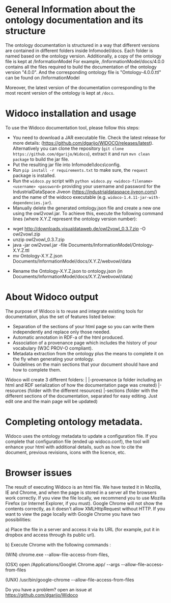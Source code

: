 General Information about the ontology documentation and its structure
===================
The ontology documentation is structured in a way that different versions are contained in different folders inside Infomodel/docs. Each folder is named based on the ontology version. Additionally, a copy of the ontology file is kept at /InformationModel
For example, /InformationModel/docs/4.0.0 contains all the files required to build the documentation of the ontology version "4.0.0". And the corresponding ontology file is "Ontology-4.0.0.ttl" can be found on /InformationModel

Moreover, the latest version of the documentation corresponding to the most recent version of the ontology is kept at `/docs`.

Widoco installation and usage
===================
To use the Widoco documentation tool, please follow this steps:
* You need to download a JAR executable file. Check the latest release for more 
details: (https://github.com/dgarijo/WIDOCO/releases/latest). Alternatively you can clone the repository
(`git clone https://github.com/dgarijo/Widoco`), extract it and run `mvn clean package` to build the jar file.
* Put the resulting jar file into Infomodel\docs\config.
* Run `pip install -r requirements.txt` to make sure, the `request` package is installed.
* Run the `widoco.py` script with `python widoco.py <widoco-filename> <username> <password>` providing your username and
password for the IndustrialDataSpace Jiveon (https://industrialdataspace.jiveon.com/) and the name of the widoco executable (e.g.
`widoco-1.4.11-jar-with-dependencies.jar`).
* Manually delete the generated ontology.json file and create a new one using the owl2vowl.jar. To achieve this, execute the following command lines (where X.Y.Z represent the ontology version number):

- wget http://downloads.visualdataweb.de/owl2vowl_0.3.7.zip -O owl2vowl.zip
- unzip owl2vowl_0.3.7.zip
- java -jar owl2vowl.jar -file Documents/InformationModel/Ontology-X.Y.Z.ttl
- mv Ontology-X.Y.Z.json Documents/InformationModel/docs/X.Y.Z/webvowl/data 

* Rename the Ontology-X.Y.Z.json to ontology.json (in Documents/InformationModel/docs/X.Y.Z/webvowl/data)

About Widoco output
===================
The purpose of Widoco is to reuse and integrate existing tools for documentation, plus the set of features listed below:
* Separation of the sections of your html page so you can write them independently and replace only those needed.
* Automatic annotation in RDF-a of the html produced.
* Association of a provenance page which includes the history of your vocabulary (W3C PROV-O compliant).
* Metadata extraction from the ontology plus the means to complete it on the fly when generating your ontology.
* Guidelines on the main sections that your document should have and how to complete them.

Widoco will create 3 different folders:
|
|-provenance (a folder including an html and RDF serialization of how the documentation page was created)
|-resources (folder with the different resources)
|-sections (folder with the different sections of the documentation, separated for easy editing. Just edit one and the main page will be updated)

Completing ontology metadata.
===================
Widoco uses the ontology metadata to update a configuration file. If you complete that configuration file (ended up widoco.conf), the tool will enhance your html with additional details, such as how to cite the document, previous revisions, icons with the licence, etc.

Browser issues
==========
The result of executing Widoco is an html file. We have tested it in Mozilla, IE and Chrome, and when the page is stored in a server all the browsers work correctly. If you view the file locally, we recommend you to use Mozilla Firefox (or Internet Explorer, if you must). Google Chrome will not show the contents correctly, as it doesn't allow  XMLHttpRequest without HTTP. If you want to view the page locally with Google Chrome you have two possibilities:

a) Place the file in a server and access it via its URL (for example, put it in dropbox and access through its public url).

b) Execute Chrome with the following commands :

(WIN) chrome.exe --allow-file-access-from-files,

(OSX) open /Applications/Google\ Chrome.app/ --args --allow-file-access-from-files

(UNX) /usr/bin/google-chrome --allow-file-access-from-files

Do you have a problem? open an issue at https://github.com/dgarijo/Widoco